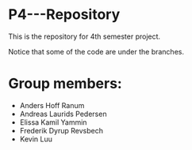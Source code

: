# P4---Repository
This is the repository for 4th semester project. 

Notice that some of the code are under the branches.

# Group members:
- Anders Hoff Ranum
- Andreas Laurids Pedersen
- Elissa Kamil Yammin
- Frederik Dyrup Revsbech
- Kevin Luu

